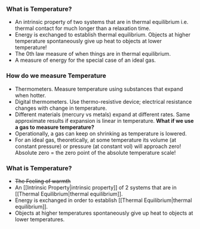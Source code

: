 ### What is Temperature?
 - An intrinsic property of two systems that are in thermal equilibrium i.e. thermal contact for much longer than a relaxation time.
 - Energy is exchanged to establish thermal equilibrium. Objects at higher temperature spontaneously give up heat to objects at lower temperature!
 - The 0th law measure of when things are in thermal equilibrium.
 - A measure of energy for the special case of an ideal gas.
### How do we measure Temperature
 - Thermometers. Measure temperature using substances that expand when hotter. 
 - Digital thermometers. Use thermo-resistive device; electrical resistance changes with change in temperature. 
 - Different materials (mercury vs metals) expand at different rates. Same approximate results if expansion is linear in temperature.
**What if we use a gas to measure temperature?**
 - Operationally, a gas can keep on shrinking as temperature is lowered. 
 - For an ideal gas, theoretically, at some temperature its volume (at constant pressure) or pressure (at constant vol) will approach zero! Absolute zero = the zero point of the absolute temperature scale!

### What is Temperature?
 - ~~The Feeling of warmth~~
 - An [[Intrinsic Property\|intrinsic property]] of 2 systems that are in [[Thermal Equilibrium\|thermal equilibrium]].
 - Energy is exchanged in order to establish [[Thermal Equilibrium\|thermal equilibrium]].
 - Objects at higher temperatures spontaneously give up heat to objects at lower temperatures.